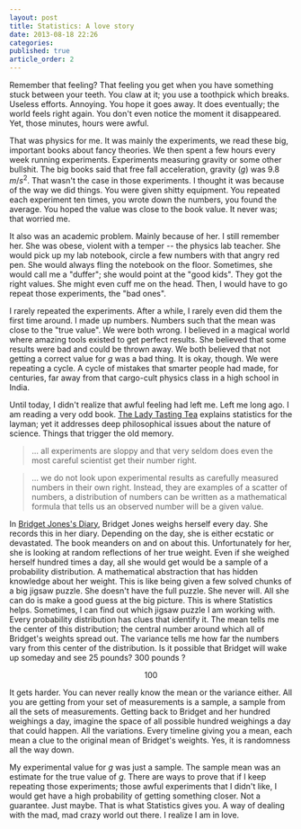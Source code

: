```yaml
---
layout: post
title: Statistics: A love story
date: 2013-08-18 22:26
categories: 
published: true
article_order: 2
---
```


Remember that feeling? That feeling you get when you have something stuck between your teeth. You claw at it; you use a toothpick which breaks. Useless efforts. Annoying. You hope it goes away. It does eventually; the world feels right again. You don't even notice the moment it disappeared. Yet, those minutes, hours were awful.    

That was physics for me. It was mainly the experiments, we read these big, important books about fancy theories. We then spent a few hours every week running experiments. Experiments measuring gravity or some other bullshit. The big books said that free fall acceleration, gravity ($g$) was $9.8$ $m/s^2$. That wasn't the case in those experiments. I thought it was because of the way we did things. You were given shitty equipment. You repeated each experiment ten times, you wrote down the numbers, you found the average. You hoped the value was close to the book value. It never was; that worried me.   

It also was an academic problem. Mainly because of her. I still remember her. She was obese, violent with a temper -- the physics lab teacher. She would pick up my lab notebook, circle a few numbers with that angry red pen. She would always fling the notebook on the floor. Sometimes, she would call me a "duffer"; she would point at the "good kids". They got the right values. She might even cuff me on the head. Then, I would have to go repeat those experiments, the "bad ones". 

I rarely repeated the experiments. After a while, I rarely even did them the first time around. I made up numbers. Numbers such that the mean was close to the "true value". We were both wrong. I believed in a magical world where amazing tools existed to get perfect results. She believed that some results were bad and could be thrown away. We both believed that not getting a correct value for $g$ was a bad thing. It is okay, though. We were repeating a cycle. A cycle of mistakes that smarter people had made, for centuries, far away from that cargo-cult physics class in a high school in India. 

Until today, I didn't realize that awful feeling had left me. Left me long ago. I am reading a very odd book. [The Lady Tasting Tea][ladytea] explains statistics for the layman; yet it addresses deep philosophical issues about the nature of science. Things that trigger the old memory. 

> ... all experiments are sloppy and that very seldom does even the most careful scientist get their number right. 

> ... we do not look upon experimental results as carefully measured numbers in their own right. Instead, they are examples of a scatter of numbers, a distribution of numbers can be written as a mathematical formula that tells us an observed number will be a given value.  

In [Bridget Jones's Diary][bjdiary], Bridget Jones weighs herself every day. She records this in her diary. Depending on the day, she is either ecstatic or devastated. The book meanders on and on about this. Unfortunately for her, she is looking at random reflections of her true weight. Even if she weighed herself hundred times a day, all she would get would be a sample of a probability distribution. A mathematical abstraction that has hidden knowledge about her weight. This is like being given a few solved chunks of a big jigsaw puzzle. She doesn't have the full puzzle. She never will. All she can do is make a good guess at the big picture. This is where Statistics helps. Sometimes, I can find out which jigsaw puzzle I am working with. Every probability distribution has clues that identify it. The mean tells me the center of this distribution; the central number around which all of Bridget's weights spread out. The variance tells me how far the numbers vary from this center of the distribution. Is it possible that Bridget will wake up someday and see 25 pounds? 300 pounds ?

<script src="http://d3js.org/d3.v3.min.js" charset="utf-8"></script>
<link rel="stylesheet" type="text/css" href="/stylesheets/bridget.css"> 

<script src="/javascripts/bridgetjones/bridget.js" charset="utf-8"></script>
<div id="bridgetchart" style="text-align: center !important;">
<div id="caption" class="hidden" ><p><span id="value">100</span></p></div>	
</div>
<!--
	{% photo photo-center /images/r_scatter_subsampled.jpg 400 225 Bridget Jones : A year of pounds, emotions %}
-->

It gets harder. You can never really know the mean or the variance either. All you are getting from your set of measurements is a sample, a sample from all the sets of measurements. Getting back to Bridget and her hundred weighings a day, imagine the space of all possible hundred weighings a day that could happen. All the variations. Every timeline giving you a mean, each mean a clue to the original mean of Bridget's weights. Yes, it is randomness all the way down. 

My experimental value for $g$ was just a sample. The sample mean was an estimate for the true value of $g$. There are ways to prove that if I keep repeating those experiments; those awful experiments that I didn't like, I would get have a high probability of getting something closer. Not a guarantee. Just maybe. That is what Statistics gives you. A way of dealing with the mad, mad crazy world out there. I realize I am in love.  

[ladytea]: http://www.amazon.com/gp/product/0805071342/ref=as_li_ss_tl?ie=UTF8&camp=1789&creative=390957&creativeASIN=0805071342&linkCode=as2&tag=meditations02-20
[bjdiary]: http://www.amazon.com/gp/product/0143117130/ref=as_li_ss_tl?ie=UTF8&camp=1789&creative=390957&creativeASIN=0143117130&linkCode=as2&tag=meditations02-20